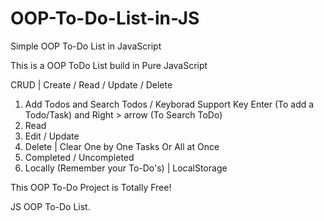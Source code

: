 # OOP-To-Do-List-in-JS
Simple OOP To-Do List in JavaScript

This is a OOP ToDo List build in Pure JavaScript

CRUD | Create / Read / Update / Delete

1. Add Todos and Search Todos / Keyborad Support Key Enter (To add a Todo/Task) and Right > arrow (To Search ToDo)
2. Read
3. Edit / Update
4. Delete | Clear One by One Tasks Or All at Once
5. Completed / Uncompleted
6. Locally (Remember your To-Do's) | LocalStorage

This OOP To-Do Project is Totally Free!

JS OOP To-Do List.

